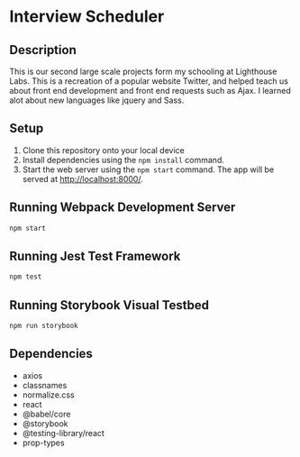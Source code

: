 # Interview Scheduler
## Description

This is our second large scale projects form my schooling at Lighthouse Labs. This is a recreation of a popular website Twitter, and helped teach us about front end development and front end requests such as Ajax. I learned alot about new languages like jquery and Sass.  


## Setup
1. Clone this repository onto your local device
2. Install dependencies using the `npm install` command.
3. Start the web server using the `npm start` command. The app will be served at <http://localhost:8000/>.


## Running Webpack Development Server

```sh
npm start
```

## Running Jest Test Framework

```sh
npm test
```

## Running Storybook Visual Testbed

```sh
npm run storybook
```

## Dependencies

- axios
- classnames
- normalize.css
- react
- @babel/core
- @storybook
- @testing-library/react
- prop-types
